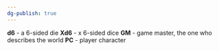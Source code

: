 ```yaml
---
dg-publish: true
---
```

**d6** - a 6-sided die
**Xd6** - x 6-sided dice
**GM** - game master, the one who describes the world
**PC** - player character